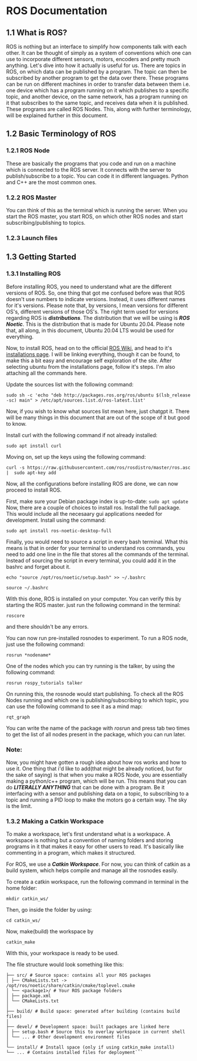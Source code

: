 
# ROS Documentation

##  1.1 What is ROS?

ROS is nothing but an interface to simplify how components talk with each other. It can be thought of simply as a system of conventions which one can use to incorporate different sensors, motors, encoders and pretty much anything.
Let's dive into how it actually is useful for us. There are topics in ROS, on which data can be published by a program. The topic can then be subscribed by another program to get the data over there. These programs can be run on different machines in order to transfer data between them i.e. one device which has a program running on it which publishes to a specific topic, and another device, on the same network, has a program running on it that subscribes to the same topic, and receives data when it is published. These programs are called ROS Nodes. This, along with further terminology, will be explained further in this document.
## 1.2 Basic Terminology of ROS
### 1.2.1 ROS Node
These are basically the programs that you code and run on a machine which is connected to the ROS server. It connects with the server to publish/subscribe to a topic. You can code it in different languages. Python and C++ are the most common ones.

### 1.2.2 ROS Master
You can think of this as the terminal which is running the server. When you start the ROS master, you start ROS, on which other ROS nodes and start subscribing/publishing to topics.

### 1.2.3 Launch files


## 1.3 Getting Started
### 1.3.1 Installing ROS
Before installing ROS, you need to understand what are the different versions of ROS. So, one thing that got me confused before was that ROS doesn't use numbers to indicate versions. Instead, it uses different names for it's versions. Please note that, by versions, I mean  versions for different OS's, different versions of those OS's. The right term used for versions regarding ROS is ***distributions***. The distribution that we will be using is ***ROS Noetic***. This is the distribution that is made for Ubuntu 20.04. Please note that, all along, in this document, Ubuntu 20.04 LTS would be used for everything.

Now, to install ROS, head on to the official [ROS Wiki](https://wiki.ros.org/noetic), and head to it's [installations page](https://wiki.ros.org/noetic/Installation). I will be linking everything, though it can be found, to make this a bit easy and encourage self exploration of the site. 
After selecting ubuntu from the installations page, follow it's steps. I'm also attaching all the commands here.

Update the sources list with the following command:

 ```sudo sh -c 'echo "deb http://packages.ros.org/ros/ubuntu $(lsb_release -sc) main" > /etc/apt/sources.list.d/ros-latest.list'```
 
Now, if you wish to know what sources list mean here, just chatgpt it. There will be many things in this document that are out of the scope of it but good to know.
  
Install curl with the following command if not already installed:

```sudo apt install curl```

Moving on, set up the keys using the following command:

`curl -s https://raw.githubusercontent.com/ros/rosdistro/master/ros.asc | 
    sudo apt-key add`

Now, all the configurations before installing ROS are done, we can now proceed to install ROS.

First, make sure your Debian package index is up-to-date:
`sudo apt update`
Now, there are a couple of choices to install ros. Install the full package. This would include all the necesaary gui applications needed for development.
Install using the command:

`sudo apt install ros-noetic-desktop-full`

Finally, you would need to source a script in every bash terminal. What this means is that in order for your terminal to understand ros commands, you need to add one line in the file that stores all the commands of the terminal.
Instead of sourcing the script in every terminal, you could add it in the bashrc and forget about it.

`echo "source /opt/ros/noetic/setup.bash" >> ~/.bashrc`

`source ~/.bashrc`

With this done, ROS is installed on your computer. You can verify this by starting the ROS master. just run the following command in the terminal:

`roscore`

and there shouldn't be any errors.

You can now run pre-installed rosnodes to experiment. To run a ROS node, just use the following command:

`rosrun *nodename*`

One of the nodes which you can try running is the talker, by using the following command:

`rosrun rospy_tutorials talker`

On running this, the rosnode would start publishing.
To check all the ROS Nodes running and which one is publishing/subscribing to which topic, you can use the following command to see it as a mind map:

`rqt_graph`

You can write the name of the package with *rosrun* and press tab two times to get the list of all nodes present in the package, which you can run later.

### Note:
Now, you might have gotten a rough idea about how ros works and how to use it. One thing that i'd like to add(that might be already noticed, but for the sake of saying) is that when you make a ROS Node, you are essentially making a python/c++ program, which will be run. This means that you can do ***LITERALLY ANYTHING*** that can be done with a program. Be it interfacing with a sensor and publishing data on a topic, to subscribing to a topic and running a PID loop to make the motors go a certain way. The sky is the limit.

### 1.3.2 Making a Catkin Workspace

To make a workspace, let's first understand what is a workspace. A workspace is nothing but a convention of naming folders and storing programs in it that makes it easy for other users to read. It's basically like commenting in a program, which makes it structured.

For ROS, we use a ***Catkin Workspace***. For now, you can think of catkin as a build system, which helps compile and manage all the rosnodes easily.

To create a catkin workspace, run the following command in terminal in the home folder:

`mkdir catkin_ws/`

Then, go inside the folder by using:

`cd catkin_ws/`

Now, make(build) the workspace by

`catkin_make`

With this, your workspace is ready to be used.

The file structure would look something like this:

```catkin_ws/ # Root directory of your workspace (name can vary)  
├── src/ # Source space: contains all your ROS packages  
│ ├── CMakeLists.txt -> /opt/ros/noetic/share/catkin/cmake/toplevel.cmake  
│ └── <package1>/ # Your ROS package folders  
│ ├── package.xml  
│ └── CMakeLists.txt  
│  
├── build/ # Build space: generated after building (contains build files)  
│  
├── devel/ # Development space: built packages are linked here  
│ ├── setup.bash # Source this to overlay workspace in current shell  
│ └── ... # Other development environment files  
│  
└── install/ # Install space (only if using catkin_make install)  
└── ... # Contains installed files for deployment```
